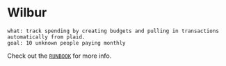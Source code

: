 # Wilbur

```
what: track spending by creating budgets and pulling in transactions automatically from plaid.
goal: 10 unknown people paying monthly
```

Check out the [`RUNBOOK`](https://github.com/tmm/wilbur/blob/master/RUNBOOK.md) for more info.

